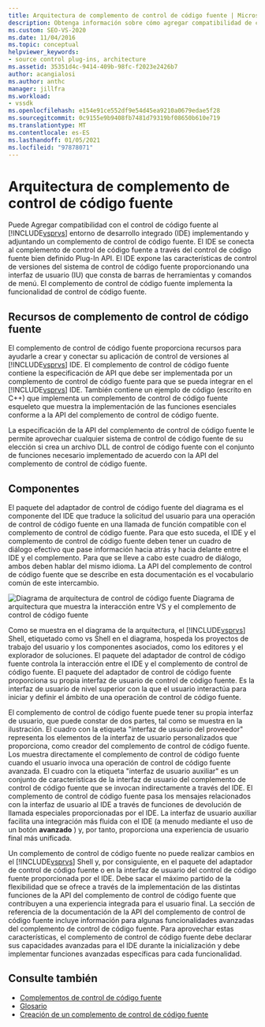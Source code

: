 ```yaml
---
title: Arquitectura de complemento de control de código fuente | Microsoft Docs
description: Obtenga información sobre cómo agregar compatibilidad de control de código fuente al IDE de Visual Studio implementando y adjuntando un complemento de control de código fuente.
ms.custom: SEO-VS-2020
ms.date: 11/04/2016
ms.topic: conceptual
helpviewer_keywords:
- source control plug-ins, architecture
ms.assetid: 35351d4c-9414-409b-98fc-f2023e2426b7
author: acangialosi
ms.author: anthc
manager: jillfra
ms.workload:
- vssdk
ms.openlocfilehash: e154e91ce552df9e54d45ea9210a0679edae5f28
ms.sourcegitcommit: 0c9155e9b9408fb7481d79319bf08650b610e719
ms.translationtype: MT
ms.contentlocale: es-ES
ms.lasthandoff: 01/05/2021
ms.locfileid: "97878071"
---
```

# <a name="source-control-plug-in-architecture"></a>Arquitectura de complemento de control de código fuente
Puede Agregar compatibilidad con el control de código fuente al [!INCLUDE[vsprvs](../../code-quality/includes/vsprvs_md.md)] entorno de desarrollo integrado (IDE) implementando y adjuntando un complemento de control de código fuente. El IDE se conecta al complemento de control de código fuente a través del control de código fuente bien definido Plug-In API. El IDE expone las características de control de versiones del sistema de control de código fuente proporcionando una interfaz de usuario (IU) que consta de barras de herramientas y comandos de menú. El complemento de control de código fuente implementa la funcionalidad de control de código fuente.

## <a name="source-control-plug-in-resources"></a>Recursos de complemento de control de código fuente
 El complemento de control de código fuente proporciona recursos para ayudarle a crear y conectar su aplicación de control de versiones al [!INCLUDE[vsprvs](../../code-quality/includes/vsprvs_md.md)] IDE. El complemento de control de código fuente contiene la especificación de API que debe ser implementada por un complemento de control de código fuente para que se pueda integrar en el [!INCLUDE[vsprvs](../../code-quality/includes/vsprvs_md.md)] IDE. También contiene un ejemplo de código (escrito en C++) que implementa un complemento de control de código fuente esqueleto que muestra la implementación de las funciones esenciales conforme a la API del complemento de control de código fuente.

 La especificación de la API del complemento de control de código fuente le permite aprovechar cualquier sistema de control de código fuente de su elección si crea un archivo DLL de control de código fuente con el conjunto de funciones necesario implementado de acuerdo con la API del complemento de control de código fuente.

## <a name="components"></a>Componentes
 El paquete del adaptador de control de código fuente del diagrama es el componente del IDE que traduce la solicitud del usuario para una operación de control de código fuente en una llamada de función compatible con el complemento de control de código fuente. Para que esto suceda, el IDE y el complemento de control de código fuente deben tener un cuadro de diálogo efectivo que pase información hacia atrás y hacia delante entre el IDE y el complemento. Para que se lleve a cabo este cuadro de diálogo, ambos deben hablar del mismo idioma. La API del complemento de control de código fuente que se describe en esta documentación es el vocabulario común de este intercambio.

 ![Diagrama de arquitectura de control de código fuente](../../extensibility/internals/media/vs_sccsdk_plug_in_arch.gif "vs_sccsdk_plug_in_arch") Diagrama de arquitectura que muestra la interacción entre VS y el complemento de control de código fuente

 Como se muestra en el diagrama de la arquitectura, el [!INCLUDE[vsprvs](../../code-quality/includes/vsprvs_md.md)] Shell, etiquetado como vs Shell en el diagrama, hospeda los proyectos de trabajo del usuario y los componentes asociados, como los editores y el explorador de soluciones. El paquete del adaptador de control de código fuente controla la interacción entre el IDE y el complemento de control de código fuente. El paquete del adaptador de control de código fuente proporciona su propia interfaz de usuario de control de código fuente. Es la interfaz de usuario de nivel superior con la que el usuario interactúa para iniciar y definir el ámbito de una operación de control de código fuente.

 El complemento de control de código fuente puede tener su propia interfaz de usuario, que puede constar de dos partes, tal como se muestra en la ilustración. El cuadro con la etiqueta "interfaz de usuario del proveedor" representa los elementos de la interfaz de usuario personalizados que proporciona, como creador del complemento de control de código fuente. Los muestra directamente el complemento de control de código fuente cuando el usuario invoca una operación de control de código fuente avanzada. El cuadro con la etiqueta "interfaz de usuario auxiliar" es un conjunto de características de la interfaz de usuario del complemento de control de código fuente que se invocan indirectamente a través del IDE. El complemento de control de código fuente pasa los mensajes relacionados con la interfaz de usuario al IDE a través de funciones de devolución de llamada especiales proporcionadas por el IDE. La interfaz de usuario auxiliar facilita una integración más fluida con el IDE (a menudo mediante el uso de un botón **avanzado** ) y, por tanto, proporciona una experiencia de usuario final más unificada.

 Un complemento de control de código fuente no puede realizar cambios en el [!INCLUDE[vsprvs](../../code-quality/includes/vsprvs_md.md)] Shell y, por consiguiente, en el paquete del adaptador de control de código fuente o en la interfaz de usuario del control de código fuente proporcionada por el IDE. Debe sacar el máximo partido de la flexibilidad que se ofrece a través de la implementación de las distintas funciones de la API del complemento de control de código fuente que contribuyen a una experiencia integrada para el usuario final. La sección de referencia de la documentación de la API del complemento de control de código fuente incluye información para algunas funcionalidades avanzadas del complemento de control de código fuente. Para aprovechar estas características, el complemento de control de código fuente debe declarar sus capacidades avanzadas para el IDE durante la inicialización y debe implementar funciones avanzadas específicas para cada funcionalidad.

## <a name="see-also"></a>Consulte también
- [Complementos de control de código fuente](../../extensibility/source-control-plug-ins.md)
- [Glosario](../../extensibility/source-control-plug-in-glossary.md)
- [Creación de un complemento de control de código fuente](../../extensibility/internals/creating-a-source-control-plug-in.md)
